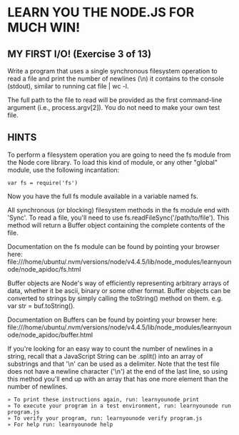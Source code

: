 # LEARN YOU THE NODE.JS FOR MUCH WIN!

## MY FIRST I/O! (Exercise 3 of 13)

Write a program that uses a single synchronous filesystem operation to read a file and print the number of newlines (\n) it contains to the console (stdout), similar to running cat file | wc -l.

The full path to the file to read will be provided as the first command-line argument (i.e., process.argv[2]). You do not need to make your own test file.

## HINTS

To perform a filesystem operation you are going to need the fs module from the Node core library. To load this kind of module, or any other "global" module, use the following incantation:

	var fs = require('fs')

Now you have the full fs module available in a variable named fs.

All synchronous (or blocking) filesystem methods in the fs module end with 'Sync'. To read a file, you'll need to use fs.readFileSync('/path/to/file'). This method will return a Buffer object containing the complete contents of the file.

Documentation on the fs module can be found by pointing your browser here:
file:///home/ubuntu/.nvm/versions/node/v4.4.5/lib/node_modules/learnyounode/node_apidoc/fs.html

Buffer objects are Node's way of efficiently representing arbitrary arrays of data, whether it be ascii, binary or some other format. Buffer objects can be converted to strings by simply calling the toString() method on them. e.g. var str = buf.toString().

Documentation on Buffers can be found by pointing your browser here:
file:///home/ubuntu/.nvm/versions/node/v4.4.5/lib/node_modules/learnyounode/node_apidoc/buffer.html

If you're looking for an easy way to count the number of newlines in a string, recall that a JavaScript String can be .split() into an array of substrings and that '\n' can be used as a delimiter. Note that the test file does not have a newline character ('\n') at the end of the last line, so using this method you'll end up with an array that has one more element than the number of newlines.


	» To print these instructions again, run: learnyounode print
	» To execute your program in a test environment, run: learnyounode run program.js
	» To verify your program, run: learnyounode verify program.js
	» For help run: learnyounode help
